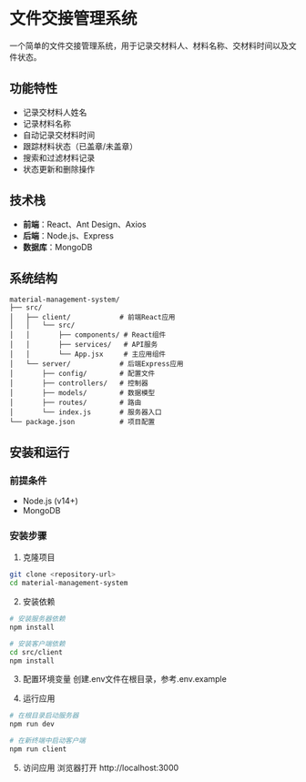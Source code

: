 # 文件交接管理系统

一个简单的文件交接管理系统，用于记录交材料人、材料名称、交材料时间以及文件状态。

## 功能特性

- 记录交材料人姓名
- 记录材料名称
- 自动记录交材料时间
- 跟踪材料状态（已盖章/未盖章）
- 搜索和过滤材料记录
- 状态更新和删除操作

## 技术栈

- **前端**：React、Ant Design、Axios
- **后端**：Node.js、Express
- **数据库**：MongoDB

## 系统结构

```
material-management-system/
├── src/
│   ├── client/            # 前端React应用
│   │   └── src/
│   │       ├── components/ # React组件
│   │       ├── services/   # API服务
│   │       └── App.jsx     # 主应用组件
│   └── server/            # 后端Express应用
│       ├── config/        # 配置文件
│       ├── controllers/   # 控制器
│       ├── models/        # 数据模型
│       ├── routes/        # 路由
│       └── index.js       # 服务器入口
└── package.json           # 项目配置
```

## 安装和运行

### 前提条件

- Node.js (v14+)
- MongoDB

### 安装步骤

1. 克隆项目
```bash
git clone <repository-url>
cd material-management-system
```

2. 安装依赖
```bash
# 安装服务器依赖
npm install

# 安装客户端依赖
cd src/client
npm install
```

3. 配置环境变量
创建.env文件在根目录，参考.env.example

4. 运行应用
```bash
# 在根目录启动服务器
npm run dev

# 在新终端中启动客户端
npm run client
```

5. 访问应用
浏览器打开 http://localhost:3000 